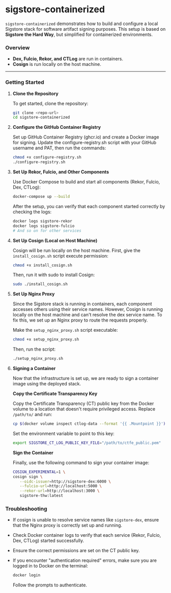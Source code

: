 # sigstore-containerized

`sigstore-containerized` demonstrates how to build and configure a local Sigstore stack  for software artifact signing purposes. This setup is based on **Sigstore the Hard Way**, but simplified for containerized environments.

### Overview

- **Dex, Fulcio, Rekor, and CTLog** are run in containers.
- **Cosign** is run locally on the host machine.

---

### Getting Started

1. **Clone the Repository**

   To get started, clone the repository:

   ```bash
   git clone <repo-url>
   cd sigstore-containerized
   ```

2. **Configure the GitHub Container Registry**

   Set up GitHub Container Registry (ghcr.io) and create a Docker image for signing. Update the configure-registry.sh script with your GitHub username and PAT, then run the commands:

   ```bash
   chmod +x configure-registry.sh
   ./configure-registry.sh
   ```

3. **Set Up Rekor, Fulcio, and Other Components**

   Use Docker Compose to build and start all components (Rekor, Fulcio, Dex, CTLog):

   ```bash
   docker-compose up --build
   ```

   After the setup, you can verify that each component started correctly by checking the logs:

   ```bash
   docker logs sigstore-rekor
   docker logs sigstore-fulcio
   # And so on for other services
   ```

4. **Set Up Cosign (Local on Host Machine)**

   Cosign will be run locally on the host machine. First, give the `install_cosign.sh` script execute permission:

   ```bash
   chmod +x install_cosign.sh
   ```

   Then, run it with sudo to install Cosign:

   ```bash
   sudo ./install_cosign.sh
   ```

5. **Set Up Nginx Proxy**

   Since the Sigstore stack is running in containers, each component accesses others using their service names. However, Cosign is running locally on the host machine and can't resolve the dex service name. To fix this, we set up an Nginx proxy to route the requests properly.

   Make the `setup_nginx_proxy.sh` script executable:

   ```bash
   chmod +x setup_nginx_proxy.sh
   ```

   Then, run the script:

   ```bash
   ./setup_nginx_proxy.sh
   ```

6. **Signing a Container**

   Now that the infrastructure is set up, we are ready to sign a container image using the deployed stack.

   **Copy the Certificate Transparency Key**

   Copy the Certificate Transparency (CT) public key from the Docker volume to a location that doesn't require privileged access. Replace `/path/to/` and run:

   ```bash
   cp $(docker volume inspect ctlog-data --format '{{ .Mountpoint }}')/ctfe_public.pem "/path/to/ctfe_public.pem"
   ```

   Set the environment variable to point to this key:

   ```bash
   export SIGSTORE_CT_LOG_PUBLIC_KEY_FILE="/path/to/ctfe_public.pem"
   ```

   **Sign the Container**

   Finally, use the following command to sign your container image:

   ```bash
   COSIGN_EXPERIMENTAL=1 \
   cosign sign \
      --oidc-issuer=http://sigstore-dex:6000 \
      --fulcio-url=http://localhost:5000 \
      --rekor-url=http://localhost:3000 \
      sigstore-thw:latest
   ```

### Troubleshooting

- If cosign is unable to resolve service names like `sigstore-dex`, ensure that the Nginx proxy is correctly set up and running.
- Check Docker container logs to verify that each service (Rekor, Fulcio, Dex, CTLog) started successfully.
- Ensure the correct permissions are set on the CT public key.
- If you encounter "authentication required" errors, make sure you are logged in to Docker on the terminal:

   ```bash
   docker login
   ```

   Follow the prompts to authenticate.